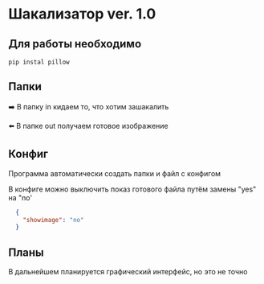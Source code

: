 # Шакализатор ver. 1.0
## Для работы необходимо
```
pip instal pillow
```
## Папки
:arrow_right: В папку in кидаем то, что хотим зашакалить

:arrow_left: В папке out получаем готовое изображение
## Конфиг
Программа автоматически создать папки и файл с конфигом

В конфиге можно выключить показ готового файла путём замены "yes" на "no'
```json
  {
    "showimage": "no"
  }
```
## Планы
В дальнейшем планируется графический интерфейс, но это не точно
